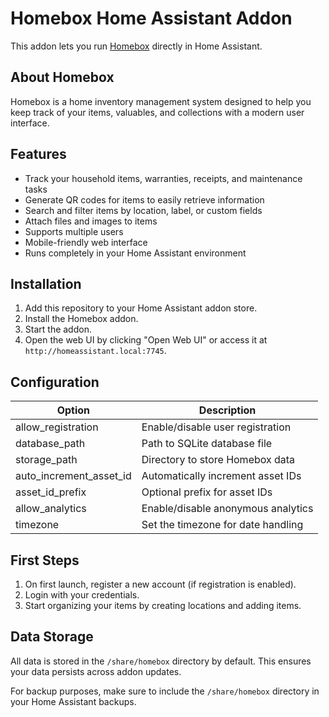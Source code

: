 # Homebox Home Assistant Addon

This addon lets you run [Homebox](https://github.com/hay-kot/homebox) directly in Home Assistant.

## About Homebox

Homebox is a home inventory management system designed to help you keep track of your items, valuables, and collections with a modern user interface.

## Features

- Track your household items, warranties, receipts, and maintenance tasks
- Generate QR codes for items to easily retrieve information
- Search and filter items by location, label, or custom fields
- Attach files and images to items
- Supports multiple users
- Mobile-friendly web interface
- Runs completely in your Home Assistant environment

## Installation

1. Add this repository to your Home Assistant addon store.
2. Install the Homebox addon.
3. Start the addon.
4. Open the web UI by clicking "Open Web UI" or access it at `http://homeassistant.local:7745`.

## Configuration

| Option | Description |
|--------|-------------|
| allow_registration | Enable/disable user registration |
| database_path | Path to SQLite database file |
| storage_path | Directory to store Homebox data |
| auto_increment_asset_id | Automatically increment asset IDs |
| asset_id_prefix | Optional prefix for asset IDs |
| allow_analytics | Enable/disable anonymous analytics |
| timezone | Set the timezone for date handling |

## First Steps

1. On first launch, register a new account (if registration is enabled).
2. Login with your credentials.
3. Start organizing your items by creating locations and adding items.

## Data Storage

All data is stored in the `/share/homebox` directory by default. This ensures your data persists across addon updates.

For backup purposes, make sure to include the `/share/homebox` directory in your Home Assistant backups.